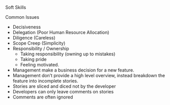 Soft Skills

Common Issues
- Decisiveness 
- Delegation (Poor Human Resource Allocation)
- Diligence (Careless)
- Scope Creep (Simplicity) 
- Responsibility / Ownership
    - Taking responsibility (owning up to mistakes)
    - Taking pride
    - Feeling motivated.
- Management make a business decision for a new feature.
- Management don’t provide a high level overview, instead breakdown the feature into incomplete stories.
- Stories are sliced and diced not by the developer
- Developers can only leave comments on stories
- Comments are often ignored 
